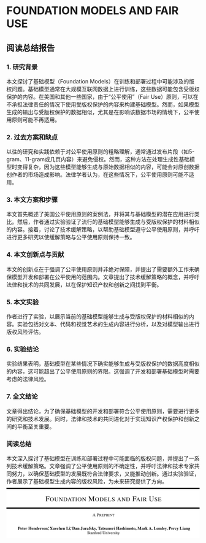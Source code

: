 # FOUNDATION MODELS AND FAIR USE

## 阅读总结报告

### 1. 研究背景

本文探讨了基础模型（Foundation Models）在训练和部署过程中可能涉及的版权问题。基础模型通常在大规模互联网数据上进行训练，这些数据可能包含受版权保护的内容。在美国和其他一些国家，由于“公平使用”（Fair Use）原则，可以在不承担法律责任的情况下使用受版权保护的内容来构建基础模型。然而，如果模型生成的输出与受版权保护的数据相似，尤其是在影响该数据市场的情境下，公平使用原则可能不再适用。

### 2. 过去方案和缺点

以往的研究和实践依赖于对公平使用原则的粗略理解，通常通过发布片段（如5-gram、11-gram或几页内容）来避免侵权。然而，这种方法在处理生成性基础模型时变得复杂，因为这些模型能够生成与原始数据相似的内容，可能会对原创数据创作者的市场造成影响。法律学者认为，在这些情况下，公平使用原则可能不适用。

### 3. 本文方案和步骤

本文首先概述了美国公平使用原则的案例法，并将其与基础模型的潜在应用进行类比。然后，作者通过实验验证了流行的基础模型能够生成与受版权保护的材料相似的内容。接着，讨论了技术缓解策略，以帮助基础模型遵守公平使用原则，并呼吁进行更多研究以使缓解策略与公平使用原则保持一致。

### 4. 本文创新点与贡献

本文的创新点在于强调了公平使用原则并非绝对保障，并提出了需要额外工作来确保模型开发和部署在公平使用的范围内。文章提出了技术缓解策略的概念，并呼吁法律和技术的共同发展，以在保护知识产权和创新之间找到平衡。

### 5. 本文实验

作者进行了实验，以展示当前的基础模型能够生成与受版权保护的材料相似的内容。实验包括对文本、代码和视觉艺术的生成内容进行分析，以及对模型输出进行版权风险评估。

### 6. 实验结论

实验结果表明，基础模型在某些情况下确实能够生成与受版权保护的数据高度相似的内容，这可能超出了公平使用原则的界限。这强调了开发和部署基础模型时需要考虑的法律风险。

### 7. 全文结论

文章得出结论，为了确保基础模型的开发和部署符合公平使用原则，需要进行更多的研究和技术发展。同时，法律和技术的共同进化对于实现知识产权保护和创新之间的平衡至关重要。

### 阅读总结

本文深入探讨了基础模型在训练和部署过程中可能面临的版权问题，并提出了一系列技术缓解策略。文章强调了公平使用原则的不确定性，并呼吁法律和技术专家共同努力，以确保基础模型的发展既符合法律要求，又能推动创新。通过实验验证，作者展示了基础模型生成内容的版权风险，为未来研究提供了方向。![](<../.gitbook/assets/image (14) (1) (1) (1) (1) (1).png>)
